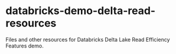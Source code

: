 # databricks-demo-delta-read-resources
Files and other resources for Databricks Delta Lake Read Efficiency Features demo.
